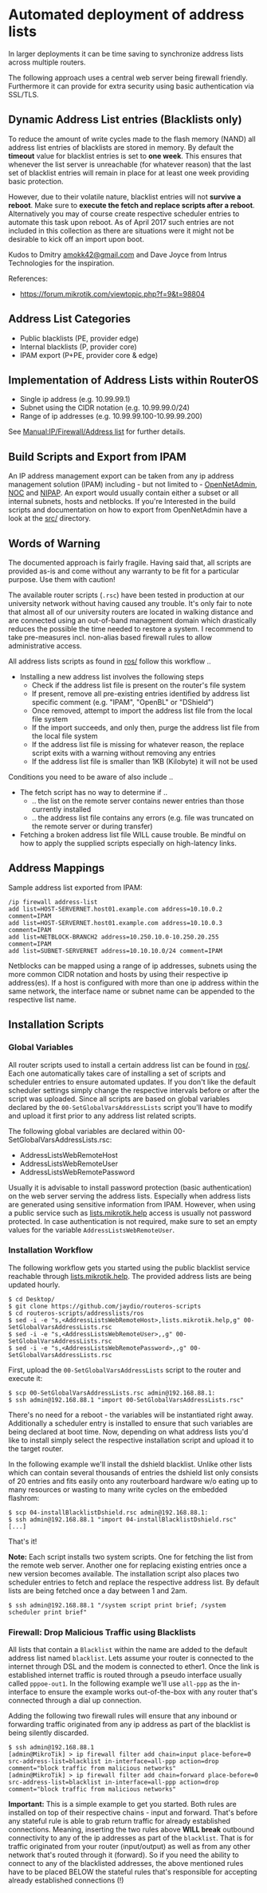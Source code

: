 # Automated deployment of address lists

In larger deployments it can be time saving to synchronize address lists across multiple routers.

The following approach uses a central web server being firewall friendly. Furthermore it can provide for extra security using basic authentication via SSL/TLS.

## Dynamic Address List entries (Blacklists only)

To reduce the amount of write cycles made to the flash memory (NAND) all address list entries of blacklists are stored in memory. By default the **timeout** value for blacklist entries is set to **one week**. This ensures that whenever the list server is unreachable (for whatever reason) that the last set of blacklist entries will remain in place for at least one week providing basic protection.

However, due to their volatile nature, blacklist entries will not **survive a reboot**. Make sure to **execute the fetch and replace scripts after a reboot**. Alternatively you may of course create respective scheduler entries to automate this task upon reboot. As of April 2017 such entries are not included in this collection as there are situations were it might not be desirable to kick off an import upon boot.

Kudos to Dmitry <amokk42@gmail.com> and Dave Joyce from Intrus Technologies for the inspiration.

References:

 * https://forum.mikrotik.com/viewtopic.php?f=9&t=98804

## Address List Categories

 * Public blacklists (PE, provider edge)
 * Internal blacklists (P, provider core)
 * IPAM export (P+PE, provider core & edge)

## Implementation of Address Lists within RouterOS

 * Single ip address (e.g. 10.99.99.1)
 * Subnet using the CIDR notation (e.g. 10.99.99.0/24)
 * Range of ip addresses (e.g. 10.99.99.100-10.99.99.200)

See [Manual:IP/Firewall/Address list](http://wiki.mikrotik.com/wiki/Manual:IP/Firewall/Address_list) for further details.

## Build Scripts and Export from IPAM

An IP address management export can be taken from any ip address management solution (IPAM) including - but not limited to - [OpenNetAdmin](http://opennetadmin.com/), [NOC](https://kb.nocproject.org/) and [NIPAP](http://spritelink.github.io/NIPAP/). An export would usually contain either a subset or all internal subnets, hosts and netblocks. If you're Interested in the build scripts and documentation on how to export from OpenNetAdmin have a look at the [src/](src/.) directory.

## Words of Warning

The documented approach is fairly fragile. Having said that, all scripts are provided as-is and come without any warranty to be fit for a particular purpose. Use them with caution!

The available router scripts (`.rsc`) have been tested in production at our university network without having caused any trouble. It's only fair to note that almost all of our university routers are located in walking distance and are connected using an out-of-band management domain which drastically reduces the possible the time needed to restore a system. I recommend to take pre-measures incl. non-alias based firewall rules to allow administrative access.

All address lists scripts as found in [ros/](ros/) follow this workflow ..

 * Installing a new address list involves the following steps
   * Check if the address list file is present on the router's file system
   * If present, remove all pre-existing entries identified by address list specific comment (e.g. "IPAM", "OpenBL" or "DShield")
   * Once removed, attempt to import the address list file from the local file system
   * If the import succeeds, and only then, purge the address list file from the local file system
   * If the address list file is missing for whatever reason, the replace script exits with a warning without removing any entries
   * If the address list file is smaller than 1KB (Kilobyte) it will not be used

Conditions you need to be aware of also include ..

 * The fetch script has no way to determine if ..
   * .. the list on the remote server contains newer entries than those currently installed
   * .. the address list file contains any errors (e.g. file was truncated on the remote server or during transfer)
 * Fetching a broken address list file WILL cause trouble. Be mindful on how to apply the supplied scripts especially on high-latency links.

## Address Mappings

Sample address list exported from IPAM:

```
/ip firewall address-list
add list=HOST-SERVERNET.host01.example.com address=10.10.0.2 comment=IPAM
add list=HOST-SERVERNET.host01.example.com address=10.10.0.3 comment=IPAM
add list=NETBLOCK-BRANCH2 address=10.250.10.0-10.250.20.255 comment=IPAM
add list=SUBNET-SERVERNET address=10.10.10.0/24 comment=IPAM
```

Netblocks can be mapped using a range of ip addresses, subnets using the more common CIDR notation and hosts by using their respective ip address(es). If a host is configured with more than one ip address within the same network, the interface name or subnet name can be appended to the respective list name.

## Installation Scripts

### Global Variables

All router scripts used to install a certain address list can be found in [ros/](ros/). Each one automatically takes care of installing a set of scripts and scheduler entries to ensure automated updates. If you don't like the default scheduler settings simply change the respective intervals before or after the script was uploaded. Since all scripts are based on global variables declared by the `00-SetGlobalVarsAddressLists` script you'll have to modify and upload it first prior to any address list related scripts.

The following global variables are declared within 00-SetGlobalVarsAddressLists.rsc:

 * AddressListsWebRemoteHost
 * AddressListsWebRemoteUser
 * AddressListsWebRemotePassword

Usually it is advisable to install password protection (basic authentication) on the web server serving the address lists. Especially when address lists are generated using sensitive information from IPAM. However, when using a public service such as [lists.mikrotik.help](https://lists.mikrotik.help) access is usually not password protected. In case authentication is not required, make sure to set an empty values for the variable `AddressListsWebRemoteUser`.

### Installation Workflow

The following workflow gets you started using the public blacklist service reachable through [lists.mikrotik.help](http://lists.mikrotik.help/). The provided address lists are being updated hourly.

```
$ cd Desktop/
$ git clone https://github.com/jaydio/routeros-scripts
$ cd routeros-scripts/addresslists/ros
$ sed -i -e "s,<AddressListsWebRemoteHost>,lists.mikrotik.help,g" 00-SetGlobalVarsAddressLists.rsc
$ sed -i -e "s,<AddressListsWebRemoteUser>,,g" 00-SetGlobalVarsAddressLists.rsc
$ sed -i -e "s,<AddressListsWebRemotePassword>,,g" 00-SetGlobalVarsAddressLists.rsc
```

First, upload the `00-SetGlobalVarsAddressLists` script to the router and execute it:

```
$ scp 00-SetGlobalVarsAddressLists.rsc admin@192.168.88.1:
$ ssh admin@192.168.88.1 "import 00-SetGlobalVarsAddressLists.rsc"
```

There's no need for a reboot - the variables will be instantiated right away. Additionally a scheduler entry is installed to ensure that such variables are being declared at boot time. Now, depending on what address lists you'd like to install simply select the respective installation script and upload it to the target router.

In the following example we'll install the dshield blacklist. Unlike other lists which can contain several thousands of entries the dshield list only consists of 20 entries and fits easily onto any routerboard hardware w/o eating up to many resources or wasting to many write cycles on the embedded flashrom:

```
$ scp 04-installBlacklistDshield.rsc admin@192.168.88.1:
$ ssh admin@192.168.88.1 "import 04-installBlacklistDshield.rsc"
[...]
```

That's it!

**Note:** Each script installs two system scripts. One for fetching the list from the remote web server. Another one for replacing existing entries once a new version becomes available. The installation script also places two scheduler entries to fetch and replace the respective address list. By default lists are being fetched once a day between 1 and 2am.

```
$ ssh admin@192.168.88.1 "/system script print brief; /system scheduler print brief"
```

### Firewall: Drop Malicious Traffic using Blacklists

All lists that contain a `Blacklist` within the name are added to the default address list named `blacklist`. Lets assume your router is connected to the internet through DSL and the modem is connected to ether1. Once the link is established internet traffic is routed through a pseudo interface usually called `pppoe-out1`. In the following example we'll use `all-ppp` as the in-interface to ensure the example works out-of-the-box with any router that's connected through a dial up connection.

Adding the following two firewall rules will ensure that any inbound or forwarding traffic originated from any ip address as part of the blacklist is being silently discarded.

```
$ ssh admin@192.168.88.1
[admin@MikroTik] > ip firewall filter add chain=input place-before=0 src-address-list=blacklist in-interface=all-ppp action=drop comment="block traffic from malicious networks"
[admin@MikroTik] > ip firewall filter add chain=forward place-before=0 src-address-list=blacklist in-interface=all-ppp action=drop comment="block traffic from malicious networks"
```

**Important:** This is a simple example to get you started. Both rules are installed on top of their respective chains - input and forward. That's before any stateful rule is able to grab return traffic for already established connections. Meaning, inserting the two rules above **WILL break** outbound connectivity to any of the ip addresses as part of the `blacklist`. That is for traffic originated from your router (input/output) as well as from any other network that's routed through it (forward). So if you need the ability to connect to any of the blacklisted addresses, the above mentioned rules have to be placed BELOW the stateful rules that's responsible for accepting already established connections (!)
